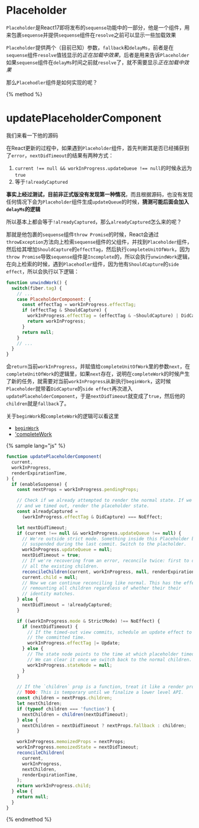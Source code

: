 # Placeholder

`Placeholder`是React17即将发布的`sequense`功能中的一部分，他是一个组件，用来包裹`sequense`并提供`sequense`组件在`resolve`之前可以显示一些加载效果

`Placeholder`提供两个（目前已知）参数，`fallback`和`delayMs`，前者是在`sequense`组件`resolve`值钱显示的*正在加载中效果*，后者是用来告诉`Placeholder`如果`sequense`组件在`delayMs`时间之前就`resolve`了，就不需要显示*正在加载中效果*

那么`Placehodler`组件是如何实现的呢？

{% method %}

# updatePlaceholderComponent

我们来看一下他的源码

在React更新的过程中，如果遇到`Placeholder`组件，首先判断其是否已经捕获到了`error`，`nextDidTimeout`的结果有两种方式：

1. `current !== null && workInProgress.updateQueue !== null`的时候永远为`true`
2. 等于`!alreadyCaptured`

**事实上经过测试，目前非正式版没有发现第一种情况**，而且根据源码，也没有发现任何情况下会为`Placeholder`组件生成`updateQueue`的时候，**猜测可能后面会加入`delayMs`的逻辑**

所以基本上都会等于`!alreadyCaptured`，那么`alreadyCaptured`怎么来的呢？

那就是他包裹的`sequense`组件`throw Promise`的时候，React会通过`throwException`方法向上检索`sequense`组件的父组件，并找到`Placeholder`组件，然后给其增加`ShouldCapture`的`effectTag`，然后执行`completeUnitOfWork`，因为`throw Promise`导致`sequense`组件是`Incomplete`的，所以会执行`unwindWork`逻辑，在向上检索的时候，遇到`Placehodler`组件，因为他有`ShouldCapture`的`side effect`，所以会执行以下逻辑：

```js
function unwindWork() {
  switch(fiber.tag) {
    // ...
    case PlaceholderComponent: {
      const effectTag = workInProgress.effectTag;
      if (effectTag & ShouldCapture) {
        workInProgress.effectTag = (effectTag & ~ShouldCapture) | DidCapture;
        return workInProgress;
      }
      return null;
    }
    // ...
  }
}
```

会`return`当前`workInProgress`，并赋值给`completeUnitOfWork`里的参数`next`，在`completeUnitOfWork`的逻辑里，如果`next`存在，说明在`completeWork`的时候产生了新的任务，就需要对当前`workInProgress`从新执行`beginWork`，这时候`Placeholder`就带着`DidCapture`的`side effect`再次进入`updatePlaceholderComponent`，于是`nextDidTimeout`就变成了`true`，然后他的`children`就是`fallback`了。

关于`beginWork`和`completeWork`的逻辑可以看这里

* [`beginWork`](../flow/begin-work.md)
* ['completeWork](../flow/completeWork.md)

{% sample lang="js" %}

```js
function updatePlaceholderComponent(
  current,
  workInProgress,
  renderExpirationTime,
) {
  if (enableSuspense) {
    const nextProps = workInProgress.pendingProps;

    // Check if we already attempted to render the normal state. If we did,
    // and we timed out, render the placeholder state.
    const alreadyCaptured =
      (workInProgress.effectTag & DidCapture) === NoEffect;

    let nextDidTimeout;
    if (current !== null && workInProgress.updateQueue !== null) {
      // We're outside strict mode. Something inside this Placeholder boundary
      // suspended during the last commit. Switch to the placholder.
      workInProgress.updateQueue = null;
      nextDidTimeout = true;
      // If we're recovering from an error, reconcile twice: first to delete
      // all the existing children.
      reconcileChildren(current, workInProgress, null, renderExpirationTime);
      current.child = null;
      // Now we can continue reconciling like normal. This has the effect of
      // remounting all children regardless of whether their their
      // identity matches.
    } else {
      nextDidTimeout = !alreadyCaptured;
    }

    if ((workInProgress.mode & StrictMode) !== NoEffect) {
      if (nextDidTimeout) {
        // If the timed-out view commits, schedule an update effect to record
        // the committed time.
        workInProgress.effectTag |= Update;
      } else {
        // The state node points to the time at which placeholder timed out.
        // We can clear it once we switch back to the normal children.
        workInProgress.stateNode = null;
      }
    }

    // If the `children` prop is a function, treat it like a render prop.
    // TODO: This is temporary until we finalize a lower level API.
    const children = nextProps.children;
    let nextChildren;
    if (typeof children === 'function') {
      nextChildren = children(nextDidTimeout);
    } else {
      nextChildren = nextDidTimeout ? nextProps.fallback : children;
    }

    workInProgress.memoizedProps = nextProps;
    workInProgress.memoizedState = nextDidTimeout;
    reconcileChildren(
      current,
      workInProgress,
      nextChildren,
      renderExpirationTime,
    );
    return workInProgress.child;
  } else {
    return null;
  }
}
```

{% endmethod %}